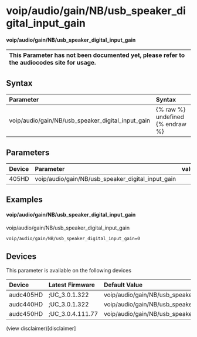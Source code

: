 ﻿---
description: voip/audio/gain/NB/usb_speaker_digital_input_gain
search: false
---

# voip/audio/gain/NB/usb_speaker_digital_input_gain

#### voip/audio/gain/NB/usb_speaker_digital_input_gain


| This Parameter has not been documented yet, please refer to the audiocodes site for usage.  |
| :--- |

## Syntax
| Parameter | Syntax |
| :--- | :--- |
|voip/audio/gain/NB/usb_speaker_digital_input_gain | {% raw %} undefined {% endraw %} |

## Parameters
|Device|Parameter|value|Description|
|:---|:---|:---|:---|
| 405HD | voip/audio/gain/NB/usb_speaker_digital_input_gain |  |  |

## Examples
#### voip/audio/gain/NB/usb_speaker_digital_input_gain

voip/audio/gain/NB/usb_speaker_digital_input_gain

```
voip/audio/gain/NB/usb_speaker_digital_input_gain=0
```

## Devices
This parameter is available on the following devices

| Device | Latest Firmware | Default Value |
|:---|:---|:---|
| audc405HD | ;UC_3.0.1.322 | voip/audio/gain/NB/usb_speaker_digital_input_gain=0 
| audc440HD | ;UC_3.0.1.322 | voip/audio/gain/NB/usb_speaker_digital_input_gain=0 
| audc450HD | ;UC_3.0.4.111.77 | voip/audio/gain/NB/usb_speaker_digital_input_gain=0 

(view disclaimer)[disclaimer]
